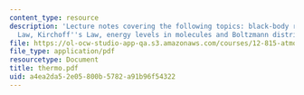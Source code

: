 ```yaml
---
content_type: resource
description: 'Lecture notes covering the following topics: black-body radiation, Stefan''s
  Law, Kirchoff''s Law, energy levels in molecules and Boltzmann distribution.'
file: https://ol-ocw-studio-app-qa.s3.amazonaws.com/courses/12-815-atmospheric-radiation-fall-2006/a4ea2da52e05800b5782a91b96f54322_thermo.pdf
file_type: application/pdf
resourcetype: Document
title: thermo.pdf
uid: a4ea2da5-2e05-800b-5782-a91b96f54322
---
```

